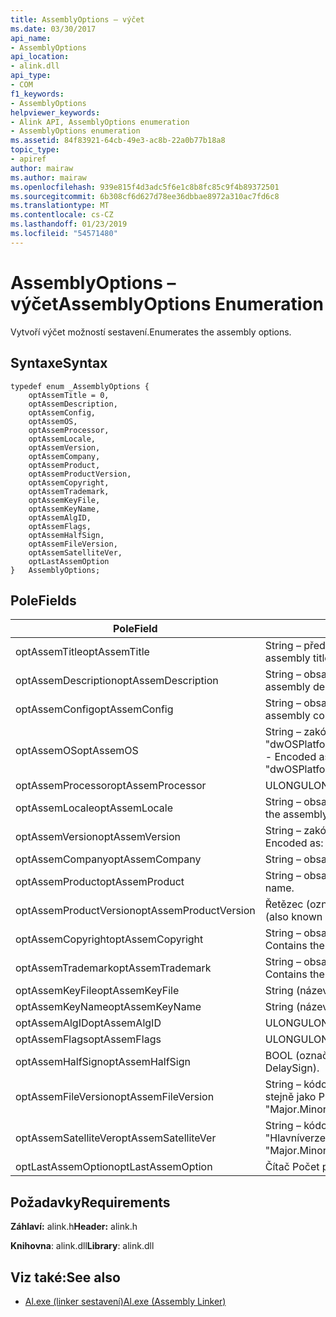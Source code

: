 ```yaml
---
title: AssemblyOptions – výčet
ms.date: 03/30/2017
api_name:
- AssemblyOptions
api_location:
- alink.dll
api_type:
- COM
f1_keywords:
- AssemblyOptions
helpviewer_keywords:
- Alink API, AssemblyOptions enumeration
- AssemblyOptions enumeration
ms.assetid: 84f83921-64cb-49e3-ac8b-22a0b77b18a8
topic_type:
- apiref
author: mairaw
ms.author: mairaw
ms.openlocfilehash: 939e815f4d3adc5f6e1c8b8fc85c9f4b89372501
ms.sourcegitcommit: 6b308cf6d627d78ee36dbbae8972a310ac7fd6c8
ms.translationtype: MT
ms.contentlocale: cs-CZ
ms.lasthandoff: 01/23/2019
ms.locfileid: "54571480"
---
```

# <a name="assemblyoptions-enumeration"></a><span data-ttu-id="d67e5-102">AssemblyOptions – výčet</span><span class="sxs-lookup"><span data-stu-id="d67e5-102">AssemblyOptions Enumeration</span></span>
<span data-ttu-id="d67e5-103">Vytvoří výčet možností sestavení.</span><span class="sxs-lookup"><span data-stu-id="d67e5-103">Enumerates the assembly options.</span></span>  
  
## <a name="syntax"></a><span data-ttu-id="d67e5-104">Syntaxe</span><span class="sxs-lookup"><span data-stu-id="d67e5-104">Syntax</span></span>  
  
```  
typedef enum _AssemblyOptions {  
    optAssemTitle = 0,  
    optAssemDescription,  
    optAssemConfig,  
    optAssemOS,  
    optAssemProcessor,  
    optAssemLocale,  
    optAssemVersion,  
    optAssemCompany,  
    optAssemProduct,  
    optAssemProductVersion,  
    optAssemCopyright,  
    optAssemTrademark,  
    optAssemKeyFile,  
    optAssemKeyName,  
    optAssemAlgID,  
    optAssemFlags,  
    optAssemHalfSign,  
    optAssemFileVersion,  
    optAssemSatelliteVer,  
    optLastAssemOption  
}   AssemblyOptions;  
```  
  
## <a name="fields"></a><span data-ttu-id="d67e5-105">Pole</span><span class="sxs-lookup"><span data-stu-id="d67e5-105">Fields</span></span>  
  
|<span data-ttu-id="d67e5-106">Pole</span><span class="sxs-lookup"><span data-stu-id="d67e5-106">Field</span></span>|<span data-ttu-id="d67e5-107">Popis</span><span class="sxs-lookup"><span data-stu-id="d67e5-107">Description</span></span>|  
|-----------|-----------------|  
|<span data-ttu-id="d67e5-108">optAssemTitle</span><span class="sxs-lookup"><span data-stu-id="d67e5-108">optAssemTitle</span></span>|<span data-ttu-id="d67e5-109">String – představuje název sestavení.</span><span class="sxs-lookup"><span data-stu-id="d67e5-109">String - Represents the assembly title.</span></span>|  
|<span data-ttu-id="d67e5-110">optAssemDescription</span><span class="sxs-lookup"><span data-stu-id="d67e5-110">optAssemDescription</span></span>|<span data-ttu-id="d67e5-111">String – obsahuje popis sestavení.</span><span class="sxs-lookup"><span data-stu-id="d67e5-111">String - Contains the assembly description.</span></span>|  
|<span data-ttu-id="d67e5-112">optAssemConfig</span><span class="sxs-lookup"><span data-stu-id="d67e5-112">optAssemConfig</span></span>|<span data-ttu-id="d67e5-113">String – obsahuje konfiguraci sestavení.</span><span class="sxs-lookup"><span data-stu-id="d67e5-113">String - Contains the assembly configuration.</span></span>|  
|<span data-ttu-id="d67e5-114">optAssemOS</span><span class="sxs-lookup"><span data-stu-id="d67e5-114">optAssemOS</span></span>|<span data-ttu-id="d67e5-115">String – zakódován jako: "dwOSPlatformId.dwOSMajorVersion.dwOSMinorVersion".</span><span class="sxs-lookup"><span data-stu-id="d67e5-115">String - Encoded as: "dwOSPlatformId.dwOSMajorVersion.dwOSMinorVersion".</span></span>|  
|<span data-ttu-id="d67e5-116">optAssemProcessor</span><span class="sxs-lookup"><span data-stu-id="d67e5-116">optAssemProcessor</span></span>|<span data-ttu-id="d67e5-117">ULONG</span><span class="sxs-lookup"><span data-stu-id="d67e5-117">ULONG</span></span>|  
|<span data-ttu-id="d67e5-118">optAssemLocale</span><span class="sxs-lookup"><span data-stu-id="d67e5-118">optAssemLocale</span></span>|<span data-ttu-id="d67e5-119">String – obsahuje národní prostředí sestavení.</span><span class="sxs-lookup"><span data-stu-id="d67e5-119">String - Contains the assembly locale.</span></span>|  
|<span data-ttu-id="d67e5-120">optAssemVersion</span><span class="sxs-lookup"><span data-stu-id="d67e5-120">optAssemVersion</span></span>|<span data-ttu-id="d67e5-121">String – zakódován jako: "Major.Minor.Build.Revision".</span><span class="sxs-lookup"><span data-stu-id="d67e5-121">String - Encoded as: "Major.Minor.Build.Revision".</span></span>|  
|<span data-ttu-id="d67e5-122">optAssemCompany</span><span class="sxs-lookup"><span data-stu-id="d67e5-122">optAssemCompany</span></span>|<span data-ttu-id="d67e5-123">String – obsahuje společnosti.</span><span class="sxs-lookup"><span data-stu-id="d67e5-123">String - Contains the company.</span></span>|  
|<span data-ttu-id="d67e5-124">optAssemProduct</span><span class="sxs-lookup"><span data-stu-id="d67e5-124">optAssemProduct</span></span>|<span data-ttu-id="d67e5-125">String – obsahuje název produktu.</span><span class="sxs-lookup"><span data-stu-id="d67e5-125">String - Contains the product name.</span></span>|  
|<span data-ttu-id="d67e5-126">optAssemProductVersion</span><span class="sxs-lookup"><span data-stu-id="d67e5-126">optAssemProductVersion</span></span>|<span data-ttu-id="d67e5-127">Řetězec (označované také jako InformationalVersion).</span><span class="sxs-lookup"><span data-stu-id="d67e5-127">String (also known as InformationalVersion).</span></span>|  
|<span data-ttu-id="d67e5-128">optAssemCopyright</span><span class="sxs-lookup"><span data-stu-id="d67e5-128">optAssemCopyright</span></span>|<span data-ttu-id="d67e5-129">String – obsahuje informace o autorských právech.</span><span class="sxs-lookup"><span data-stu-id="d67e5-129">String - Contains the copyright information.</span></span>|  
|<span data-ttu-id="d67e5-130">optAssemTrademark</span><span class="sxs-lookup"><span data-stu-id="d67e5-130">optAssemTrademark</span></span>|<span data-ttu-id="d67e5-131">String – obsahuje informace o ochranných známkách.</span><span class="sxs-lookup"><span data-stu-id="d67e5-131">String - Contains the trademark information.</span></span>|  
|<span data-ttu-id="d67e5-132">optAssemKeyFile</span><span class="sxs-lookup"><span data-stu-id="d67e5-132">optAssemKeyFile</span></span>|<span data-ttu-id="d67e5-133">String (název souboru).</span><span class="sxs-lookup"><span data-stu-id="d67e5-133">String (file name).</span></span>|  
|<span data-ttu-id="d67e5-134">optAssemKeyName</span><span class="sxs-lookup"><span data-stu-id="d67e5-134">optAssemKeyName</span></span>|<span data-ttu-id="d67e5-135">String (název klíče).</span><span class="sxs-lookup"><span data-stu-id="d67e5-135">String (The key name).</span></span>|  
|<span data-ttu-id="d67e5-136">optAssemAlgID</span><span class="sxs-lookup"><span data-stu-id="d67e5-136">optAssemAlgID</span></span>|<span data-ttu-id="d67e5-137">ULONG</span><span class="sxs-lookup"><span data-stu-id="d67e5-137">ULONG</span></span>|  
|<span data-ttu-id="d67e5-138">optAssemFlags</span><span class="sxs-lookup"><span data-stu-id="d67e5-138">optAssemFlags</span></span>|<span data-ttu-id="d67e5-139">ULONG</span><span class="sxs-lookup"><span data-stu-id="d67e5-139">ULONG</span></span>|  
|<span data-ttu-id="d67e5-140">optAssemHalfSign</span><span class="sxs-lookup"><span data-stu-id="d67e5-140">optAssemHalfSign</span></span>|<span data-ttu-id="d67e5-141">BOOL (označované také jako DelaySign).</span><span class="sxs-lookup"><span data-stu-id="d67e5-141">Bool (Also known as DelaySign).</span></span>|  
|<span data-ttu-id="d67e5-142">optAssemFileVersion</span><span class="sxs-lookup"><span data-stu-id="d67e5-142">optAssemFileVersion</span></span>|<span data-ttu-id="d67e5-143">String – kódovaný jako "Hlavníverze.podverze.Build.revize" – stejně jako ProductVersion.</span><span class="sxs-lookup"><span data-stu-id="d67e5-143">String - Encoded as "Major.Minor.Build.Revision"--same as ProductVersion.</span></span>|  
|<span data-ttu-id="d67e5-144">optAssemSatelliteVer</span><span class="sxs-lookup"><span data-stu-id="d67e5-144">optAssemSatelliteVer</span></span>|<span data-ttu-id="d67e5-145">String – kódovaný jako "Hlavníverze.podverze.Build.revize".</span><span class="sxs-lookup"><span data-stu-id="d67e5-145">String - Encoded as "Major.Minor.Build.Revision".</span></span>|  
|<span data-ttu-id="d67e5-146">optLastAssemOption</span><span class="sxs-lookup"><span data-stu-id="d67e5-146">optLastAssemOption</span></span>|<span data-ttu-id="d67e5-147">Čítač Počet prvků.</span><span class="sxs-lookup"><span data-stu-id="d67e5-147">A counter of the number of elements.</span></span>|  
  
## <a name="requirements"></a><span data-ttu-id="d67e5-148">Požadavky</span><span class="sxs-lookup"><span data-stu-id="d67e5-148">Requirements</span></span>  
 <span data-ttu-id="d67e5-149">**Záhlaví:** alink.h</span><span class="sxs-lookup"><span data-stu-id="d67e5-149">**Header:** alink.h</span></span>  
  
 <span data-ttu-id="d67e5-150">**Knihovna**: alink.dll</span><span class="sxs-lookup"><span data-stu-id="d67e5-150">**Library**: alink.dll</span></span>  
  
## <a name="see-also"></a><span data-ttu-id="d67e5-151">Viz také:</span><span class="sxs-lookup"><span data-stu-id="d67e5-151">See also</span></span>
- [<span data-ttu-id="d67e5-152">Al.exe (linker sestavení)</span><span class="sxs-lookup"><span data-stu-id="d67e5-152">Al.exe (Assembly Linker)</span></span>](../../../../docs/framework/tools/al-exe-assembly-linker.md)
